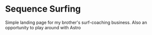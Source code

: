 # Sequence Surfing

Simple landing page for my brother's surf-coaching business.
Also an opportunity to play around with Astro
